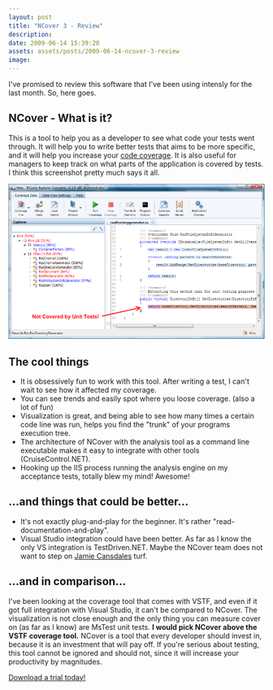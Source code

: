 ```yaml
---
layout: post
title: "NCover 3 - Review"
description:
date: 2009-06-14 15:39:20
assets: assets/posts/2009-06-14-ncover-3-review
image: 
---
```


I've promised to review this software that I've been using intensly for the last month. So, here goes.

## NCover - What is it?

This is a tool to help you as a developer to see what code your tests went through. It will help you to write better tests that aims to be more specific, and it will help you increase your [code coverage](http://en.wikipedia.org/wiki/Code_coverage). It is also useful for managers to keep track on what parts of the application is covered by tests.  I think this screenshot pretty much says it all.

![NCover3](/assets/posts/2009-06-14-ncover-3-review/ncover.png)

## The cool things

* It is obsessively fun to work with this tool. After writing a test, I can't wait to see how it affected my coverage.
* You can see trends and easily spot where you loose coverage. (also a lot of fun)
* Visualization is great, and being able to see how many times a certain code line was run, helps you find the "trunk" of your programs execution tree.
* The architecture of NCover with the analysis tool as a command line executable makes it easy to integrate with other tools (CruiseControl.NET).
* Hooking up the IIS process running the analysis engine on my acceptance tests, totally blew my mind! Awesome!

## ...and things that could be better...

* It's not exactly plug-and-play for the beginner. It's rather "read-documentation-and-play".
* Visual Studio integration could have been better. As far as I know the only VS integration is TestDriven.NET. Maybe the NCover team does not want to step on [Jamie Cansdales](http://weblogs.asp.net/nunitaddin/) turf.

## ...and in comparison...

I've been looking at the coverage tool that comes with VSTF, and even if it got full integration with Visual Studio, it can't be compared to NCover. The visualization is not close enough and the only thing you can measure cover on (as far as I know) are MsTest unit tests. **I would pick NCover above the VSTF coverage tool.** NCover is a tool that every developer should invest in, because it is an investment that will pay off. If you're serious about testing, this tool cannot be ignored and should not, since it will increase your productivity by magnitudes.  

[Download a trial today!](http://www.ncover.com)
